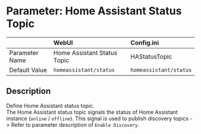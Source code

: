 # Parameter: Home Assistant Status Topic	

|                   | WebUI               | Config.ini
|:---               |:---                 |:----
| Parameter Name    | Home Assistant Status Topic | HAStatusTopic	
| Default Value     | `homeassistant/status` | `homeassistant/status`


## Description

Define Home Assistant status topic.<br>
The Home Assistant status topic signals the status of Home Assistant instance (`online` / `offline`). 
This signal is used to publish discovery topics -> Refer to parameter description of `Enable Discovery`.
